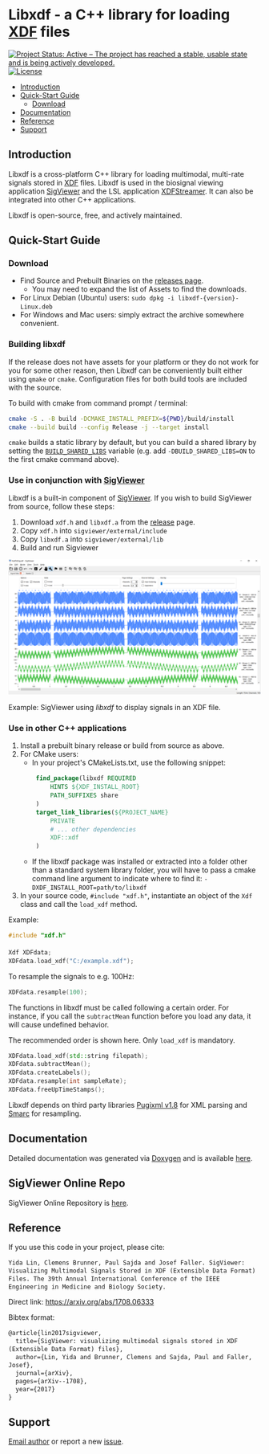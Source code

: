# Libxdf - a C++ library for loading [XDF](https://github.com/sccn/xdf/wiki/Specifications "Extensible Data Format") files

[![Project Status: Active – The project has reached a stable, usable state and is being actively developed.](http://www.repostatus.org/badges/latest/active.svg)](http://www.repostatus.org/#active)
[![License](https://img.shields.io/github/license/xdf-modules/libxdf)](https://opensource.org/licenses/BSD-2-Clause)

* [Introduction](#intro)
* [Quick-Start Guide](#quick)
    * [Download](#download)
* [Documentation](#doc)
* [Reference](#reference)
* [Support](#support)


## <a name="intro"></a>Introduction

Libxdf is a cross-platform C++ library for loading multimodal, multi-rate signals stored in [XDF](https://github.com/sccn/xdf/wiki/Specifications  "Extensible Data Format") files.
Libxdf is used in the biosignal viewing application [SigViewer](https://github.com/cbrnr/sigviewer) and the LSL application [XDFStreamer](https://github.com/labstreaminglayer/App-XDFStreamer/). It can also be integrated into other C++ applications.

Libxdf is open-source, free, and actively maintained.

## <a name="quick"></a>Quick-Start Guide

### <a name="download"></a>Download

* Find Source and Prebuilt Binaries on the [releases page](https://github.com/Yida-Lin/libxdf/releases).
    * You may need to expand the list of Assets to find the downloads.
* For Linux Debian (Ubuntu) users: `sudo dpkg -i libxdf-{version}-Linux.deb`
* For Windows and Mac users: simply extract the archive somewhere convenient.

### Building libxdf

If the release does not have assets for your platform or they do not work for you for some other reason, then
Libxdf can be conveniently built either using `qmake` or `cmake`. Configuration files for both build tools are included with the source.

To build with cmake from command prompt / terminal:

```sh
cmake -S . -B build -DCMAKE_INSTALL_PREFIX=${PWD}/build/install
cmake --build build --config Release -j --target install
```

`cmake` builds a static library by default, but you can build a shared library
by setting the
[`BUILD_SHARED_LIBS`](https://cmake.org/cmake/help/latest/variable/BUILD_SHARED_LIBS.html)
variable (e.g. add `-DBUILD_SHARED_LIBS=ON` to the first cmake command above).

### Use in conjunction with [SigViewer](https://github.com/cbrnr/sigviewer)

Libxdf is a built-in component of [SigViewer](https://github.com/cbrnr/sigviewer). If you wish to build SigViewer from source, follow these steps:

1. Download `xdf.h` and `libxdf.a` from the [release](https://github.com/Yida-Lin/libxdf/releases) page.
2. Copy `xdf.h` into `sigviewer/external/include`
3. Copy `libxdf.a` into `sigviewer/external/lib`
4. Build and run Sigviewer


![SigViewer using _libxdf_ to display signals in XDF files](docs/Example.png)

Example: SigViewer using _libxdf_ to display signals in an XDF file.

### Use in other C++ applications

1. Install a prebuilt binary release or build from source as above.
2. For CMake users:
    * In your project's CMakeLists.txt, use the following snippet:
       ```CMake
        find_package(libxdf REQUIRED
            HINTS ${XDF_INSTALL_ROOT}
            PATH_SUFFIXES share
        )
        target_link_libraries(${PROJECT_NAME}
            PRIVATE
            # ... other dependencies
            XDF::xdf
        )
        ```
    * If the libxdf package was installed or extracted into a folder other than a standard system library folder, you will have to pass a cmake command line argument to indicate where to find it: `-DXDF_INSTALL_ROOT=path/to/libxdf`
3. In your source code, `#include "xdf.h"`, instantiate an object of the `Xdf` class and call the `load_xdf` method.

Example:

```C++
#include "xdf.h"

Xdf XDFdata;
XDFdata.load_xdf("C:/example.xdf");
```

To resample the signals to e.g. 100Hz:

```C++
XDFdata.resample(100);
```

The functions in libxdf must be called following a certain order. For instance, if you call the `subtractMean` function before you load any data, it will cause undefined behavior.

The recommended order is shown here. Only `load_xdf` is mandatory.

```C++
XDFdata.load_xdf(std::string filepath);
XDFdata.subtractMean();
XDFdata.createLabels();
XDFdata.resample(int sampleRate);
XDFdata.freeUpTimeStamps();
```

Libxdf depends on third party libraries [Pugixml v1.8](http://pugixml.org/) for XML parsing and [Smarc](http://audio-smarc.sourceforge.net/) for resampling.

## <a name="doc"></a> Documentation
Detailed documentation was generated via [Doxygen](http://www.stack.nl/~dimitri/doxygen/index.html) and is available [here](docs/html/class_xdf.html).

## <a name="SigViewer"></a> SigViewer Online Repo
SigViewer Online Repository is [here](repository/Updates.xml).

## <a name="reference"></a> Reference
If you use this code in your project, please cite:
```
Yida Lin, Clemens Brunner, Paul Sajda and Josef Faller. SigViewer: Visualizing Multimodal Signals Stored in XDF (Extensible Data Format) Files. The 39th Annual International Conference of the IEEE Engineering in Medicine and Biology Society.
```
Direct link: https://arxiv.org/abs/1708.06333

Bibtex format:
```
@article{lin2017sigviewer,
  title={SigViewer: visualizing multimodal signals stored in XDF (Extensible Data Format) files},
  author={Lin, Yida and Brunner, Clemens and Sajda, Paul and Faller, Josef},
  journal={arXiv},
  pages={arXiv--1708},
  year={2017}
}
```

## <a name="support"></a>Support
[Email author](mailto:yl3842@columbia.edu) or report a new [issue](https://github.com/Yida-Lin/libxdf/issues).
